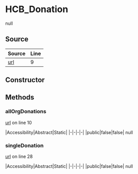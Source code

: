 # HCB_Donation

null
## Source
|Source|Line|
|-|-|
|[url](https://github.com/devramsean0/hcb.js/blob/2a9735d/src/api_endpoints/donation.ts#L9)|9|
## Constructor
## Methods
### allOrgDonations
[url](https://github.com/devramsean0/hcb.js/blob/2a9735d/src/api_endpoints/donation.ts#L10) on line 10  

|Accessibility|Abstract|Static|
|-|-|-|-|
|public|false|false|
null

### singleDonation
[url](https://github.com/devramsean0/hcb.js/blob/2a9735d/src/api_endpoints/donation.ts#L28) on line 28  

|Accessibility|Abstract|Static|
|-|-|-|-|
|public|false|false|
null
